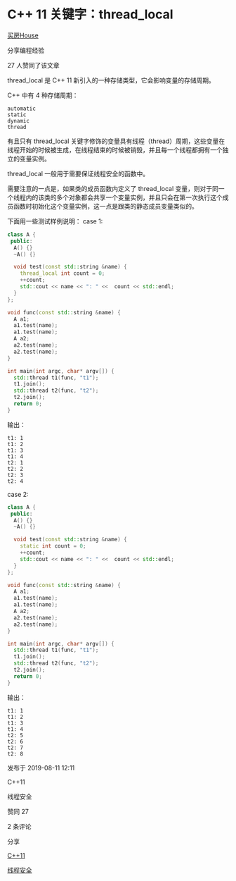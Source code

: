 # C++ 11 关键字：thread_local

[买房House](https://www.zhihu.com/people/li-yi-fan-4-46)

分享编程经验



27 人赞同了该文章

thread_local 是 C++ 11 新引入的一种存储类型，它会影响变量的存储周期。

C++ 中有 4 种存储周期：

```text
automatic
static
dynamic
thread
```

有且只有 thread_local 关键字修饰的变量具有线程（thread）周期，这些变量在线程开始的时候被生成，在线程结束的时候被销毁，并且每一个线程都拥有一个独立的变量实例。

thread_local 一般用于需要保证线程安全的函数中。

需要注意的一点是，如果类的成员函数内定义了 thread_local 变量，则对于同一个线程内的该类的多个对象都会共享一个变量实例，并且只会在第一次执行这个成员函数时初始化这个变量实例，这一点是跟类的静态成员变量类似的。

下面用一些测试样例说明：
case 1:

```cpp
class A {
 public:
  A() {}
  ~A() {}

  void test(const std::string &name) {
    thread_local int count = 0;
    ++count;
    std::cout << name << ": " <<  count << std::endl;
  }
};

void func(const std::string &name) {
  A a1;
  a1.test(name);
  a1.test(name);
  A a2;
  a2.test(name);
  a2.test(name);
}

int main(int argc, char* argv[]) {
  std::thread t1(func, "t1");
  t1.join();
  std::thread t2(func, "t2");
  t2.join();
  return 0;
}
```

输出：

```text
t1: 1
t1: 2
t1: 3
t1: 4
t2: 1
t2: 2
t2: 3
t2: 4
```

case 2:

```cpp
class A {
 public:
  A() {}
  ~A() {}

  void test(const std::string &name) {
    static int count = 0;
    ++count;
    std::cout << name << ": " <<  count << std::endl;
  }
};

void func(const std::string &name) {
  A a1;
  a1.test(name);
  a1.test(name);
  A a2;
  a2.test(name);
  a2.test(name);
}

int main(int argc, char* argv[]) {
  std::thread t1(func, "t1");
  t1.join();
  std::thread t2(func, "t2");
  t2.join();
  return 0;
}
```

输出：

```text
t1: 1
t1: 2
t1: 3
t1: 4
t2: 5
t2: 6
t2: 7
t2: 8
```



发布于 2019-08-11 12:11

C++11

线程安全

赞同 27

2 条评论

分享

[C++11](https://www.zhihu.com/topic/19726035)

[线程安全](https://www.zhihu.com/topic/19826094)